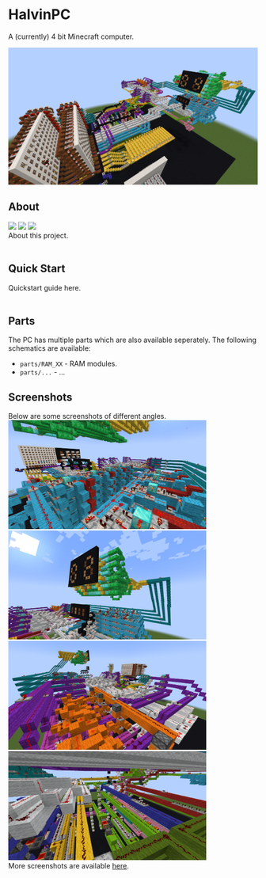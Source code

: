 # HalvinPC
A (currently) 4 bit Minecraft computer.

<img alt="PC Overview" src="img/pc-main.png">

## About
<img src="https://img.shields.io/badge/build-passing-brightgreen" /> <img src="https://img.shields.io/badge/coverage-78%25-yellowgreen" /> <img src="https://img.shields.io/badge/contributors-4-brightgreen" /><br>
About this project.<br><br>


## Quick Start
Quickstart guide here.<br><br>

## Parts
The PC has multiple parts which are also available seperately. The following schematics are available:
- `parts/RAM_XX` - RAM modules.
- `parts/...` - ...

## Screenshots
<p>Below are some screenshots of different angles.<br>
  <img alt="PC RAM" src="img/pc-ram.png" width="400">
  <img alt="PC Screens" src="img/pc-digit-binary-screens.png" width="400">
  <img alt="PC ALU" src="img/pc-alu-and-bus.png" width="400">
  <img alt="PC Instructions" src="img/pc-instructions.png" width="400"><br>
  More screenshots are available <a href="https://github.com/gideon-pol/HalvinPC/wiki/Screenshots">here</a>.
</p>
